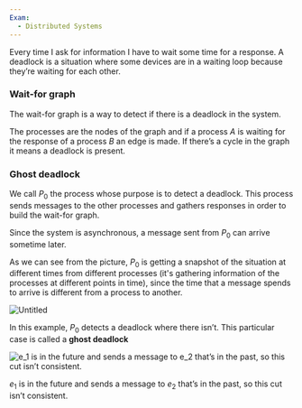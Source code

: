 ```yaml
---
Exam:
  - Distributed Systems
---
```

Every time I ask for information I have to wait some time for a response. A deadlock is a situation where some devices are in a waiting loop because they’re waiting for each other.
### Wait-for graph

The wait-for graph is a way to detect if there is a deadlock in the system.

The processes are the nodes of the graph and if a process $A$ is waiting for the response of a process $B$ an edge is made. If there’s a cycle in the graph it means a deadlock is present.
### Ghost deadlock

We call $P_0$ the process whose purpose is to detect a deadlock. This process sends messages to the other processes and gathers responses in order to build the wait-for graph.

Since the system is asynchronous, a message sent from $P_0$ can arrive sometime later. 

As we can see from the picture, $P_0$ is getting a snapshot of the situation at different times from different processes (it's gathering information of the processes at different points in time), since the time that a message spends to arrive is different from a process to another.

![Untitled](Untitled%201.png)

In this example, $P_0$ detects a deadlock where there isn’t. This particular case is called a **ghost deadlock** 

![$e_1$ is in the future and sends a message to $e_2$ that’s in the past, so this cut isn’t consistent.](Screenshot_2022-10-11_at_1.24.30_PM.png)

$e_1$ is in the future and sends a message to $e_2$ that’s in the past, so this cut isn’t consistent.